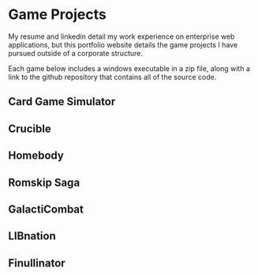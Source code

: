# Game Projects
My resume and linkedin detail my work experience on enterprise web applications, but this portfolio website details the game projects I have pursued outside of a corporate structure.

Each game below includes a windows executable in a zip file, along with a link to the github repository that contains all of the source code.

## Card Game Simulator

## Crucible

## Homebody

## Romskip Saga

## GalactiCombat

## LIBnation

## Finullinator
